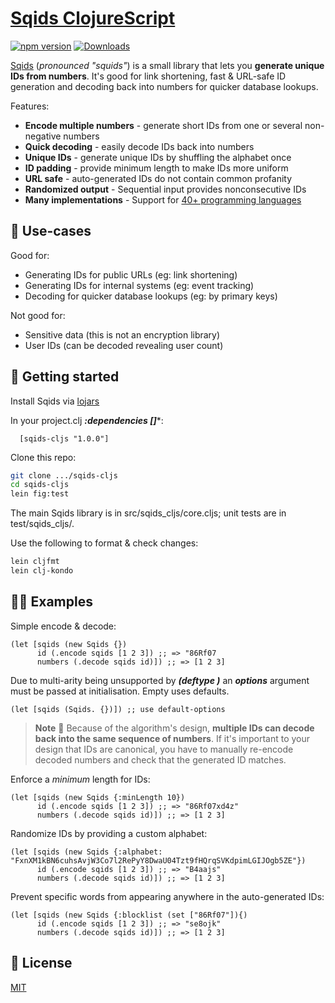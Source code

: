 # [Sqids ClojureScript](https://sqids.org/sqids-cljs)

[![npm version](https://img.shields.io/npm/v/sqids.svg)](https://www.npmjs.com/package/sqids)
[![Downloads](https://img.shields.io/npm/dm/sqids)](https://www.npmjs.com/package/sqids)

[Sqids](https://sqids.org/clojurescript) (*pronounced "squids"*) is a small library that lets you **generate unique IDs from numbers**. It's good for link shortening, fast & URL-safe ID generation and decoding back into numbers for quicker database lookups.

Features:

- **Encode multiple numbers** - generate short IDs from one or several non-negative numbers
- **Quick decoding** - easily decode IDs back into numbers
- **Unique IDs** - generate unique IDs by shuffling the alphabet once
- **ID padding** - provide minimum length to make IDs more uniform
- **URL safe** - auto-generated IDs do not contain common profanity
- **Randomized output** - Sequential input provides nonconsecutive IDs
- **Many implementations** - Support for [40+ programming languages](https://sqids.org/)

## 🧰 Use-cases

Good for:

- Generating IDs for public URLs (eg: link shortening)
- Generating IDs for internal systems (eg: event tracking)
- Decoding for quicker database lookups (eg: by primary keys)

Not good for:

- Sensitive data (this is not an encryption library)
- User IDs (can be decoded revealing user count)

## 🚀 Getting started

Install Sqids via [lojars](https://clojars.org/)

In your project.clj ***:dependencies []****:

```
  [sqids-cljs "1.0.0"]
```

Clone this repo:

```bash
git clone .../sqids-cljs
cd sqids-cljs
lein fig:test
```
The main Sqids library is in src/sqids_cljs/core.cljs; unit tests are in test/sqids_cljs/.

Use the following to format & check changes:
```bash
lein cljfmt
lein clj-kondo 
```

## 👩‍💻 Examples

Simple encode & decode:

```cljourecript
(let [sqids (new Sqids {})
      id (.encode sqids [1 2 3]) ;; => "86Rf07
      numbers (.decode sqids id)]) ;; => [1 2 3]
```

Due to multi-arity being unsupported by ***(deftype )*** an ***options*** argument must be passed at initialisation.  Empty uses defaults.
```clojurescript
(let [sqids (Sqids. {})]) ;; use default-options
```

> **Note**
> 🚧 Because of the algorithm's design, **multiple IDs can decode back into the same sequence of numbers**. If it's important to your design that IDs are canonical, you have to manually re-encode decoded numbers and check that the generated ID matches.

Enforce a *minimum* length for IDs:

```clojurecript
(let [sqids (new Sqids {:minLength 10})
      id (.encode sqids [1 2 3]) ;; => "86Rf07xd4z"
      numbers (.decode sqids id)]) ;; => [1 2 3]
```

Randomize IDs by providing a custom alphabet:

```clojurecript
(let [sqids (new Sqids {:alphabet: "FxnXM1kBN6cuhsAvjW3Co7l2RePyY8DwaU04Tzt9fHQrqSVKdpimLGIJOgb5ZE"})
      id (.encode sqids [1 2 3]) ;; => "B4aajs"
      numbers (.decode sqids id)]) ;; => [1 2 3]
```

Prevent specific words from appearing anywhere in the auto-generated IDs:

```clojurescript
(let [sqids (new Sqids {:blocklist (set ["86Rf07"]){)
      id (.encode sqids [1 2 3]) ;; => "se8ojk"
      numbers (.decode sqids id)]) ;; => [1 2 3]
```

## 📝 License

[MIT](LICENSE)
